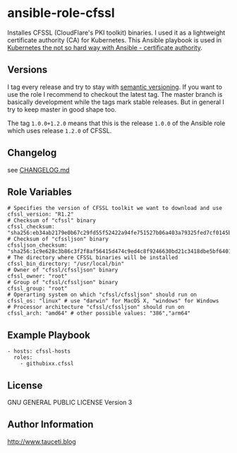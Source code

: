 ansible-role-cfssl
==================

Installes CFSSL (CloudFlare's PKI toolkit) binaries. I used it as a lightweight certificate authority (CA) for Kubernetes. This Ansible playbook is used in [Kubernetes the not so hard way with Ansible - certificate authority](https://www.tauceti.blog/post/kubernetes-the-not-so-hard-way-with-ansible-certificate-authority/).

Versions
--------

I tag every release and try to stay with [semantic versioning](http://semver.org). If you want to use the role I recommend to checkout the latest tag. The master branch is basically development while the tags mark stable releases. But in general I try to keep master in good shape too.

The tag `1.0.0+1.2.0` means that this is the release `1.0.0` of the Ansible role which uses release `1.2.0` of CFSSL.

Changelog
---------

see [CHANGELOG.md](https://github.com/githubixx/ansible-role-cfssl/blob/master/CHANGELOG.md)

Role Variables
--------------

```
# Specifies the version of CFSSL toolkit we want to download and use
cfssl_version: "R1.2"
# Checksum of "cfssl" binary
cfssl_checksum: "sha256:eb34ab2179e0b67c29fd55f52422a94fe751527b06a403a79325fed7cf0145bd"
# Checksum of "cfssljson" binary
cfssljson_checksum: "sha256:1c9e628c3b86c3f2f8af56415d474c9ed4c8f9246630bd21c3418dbe5bf6401e"
# The directory where CFSSL binaries will be installed
cfssl_bin_directory: "/usr/local/bin"
# Owner of "cfssl/cfssljson" binary
cfssl_owner: "root"
# Group of "cfssl/cfssljson" binary
cfssl_group: "root"
# Operarting system on which "cfssl/cfssljson" should run on
cfssl_os: "linux" # use "darwin" for MacOS X, "windows" for Windows
# Processor architecture "cfssl/cfssljson" should run on
cfssl_arch: "amd64" # other possible values: "386","arm64"
```

Example Playbook
----------------

```
- hosts: cfssl-hosts
  roles:
    - githubixx.cfssl
```

License
-------

GNU GENERAL PUBLIC LICENSE Version 3

Author Information
------------------

http://www.tauceti.blog
